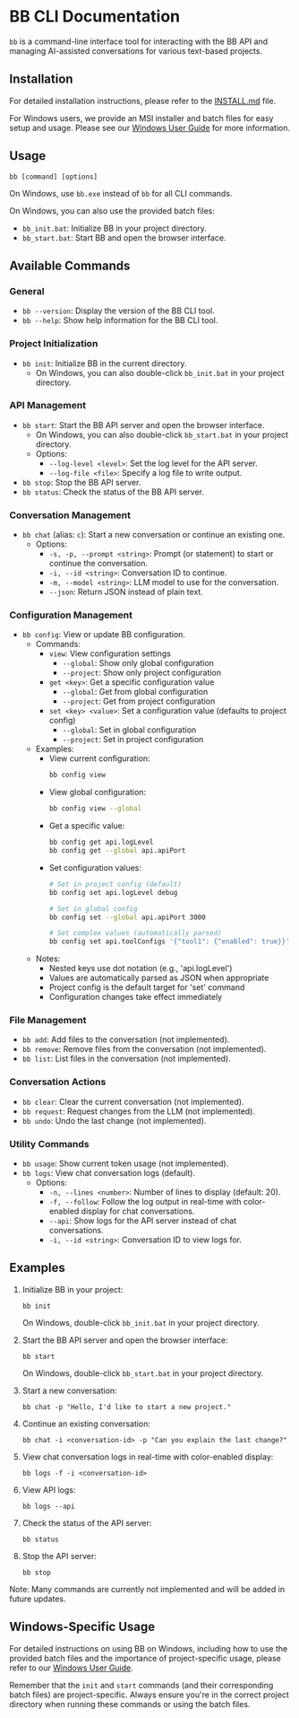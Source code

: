 # BB CLI Documentation

`bb` is a command-line interface tool for interacting with the BB API and managing AI-assisted conversations for various text-based projects.

## Installation

For detailed installation instructions, please refer to the [INSTALL.md](../INSTALL.md) file.

For Windows users, we provide an MSI installer and batch files for easy setup and usage. Please see our [Windows User Guide](WINDOWS_GUIDE.md) for more information.

## Usage

```
bb [command] [options]
```

On Windows, use `bb.exe` instead of `bb` for all CLI commands.

On Windows, you can also use the provided batch files:
- `bb_init.bat`: Initialize BB in your project directory.
- `bb_start.bat`: Start BB and open the browser interface.

## Available Commands

### General

- `bb --version`: Display the version of the BB CLI tool.
- `bb --help`: Show help information for the BB CLI tool.

### Project Initialization

- `bb init`: Initialize BB in the current directory.
  - On Windows, you can also double-click `bb_init.bat` in your project directory.

### API Management

- `bb start`: Start the BB API server and open the browser interface.
  - On Windows, you can also double-click `bb_start.bat` in your project directory.
  - Options:
    - `--log-level <level>`: Set the log level for the API server.
    - `--log-file <file>`: Specify a log file to write output.
- `bb stop`: Stop the BB API server.
- `bb status`: Check the status of the BB API server.

### Conversation Management

- `bb chat` (alias: `c`): Start a new conversation or continue an existing one.
  - Options:
    - `-s, -p, --prompt <string>`: Prompt (or statement) to start or continue the conversation.
    - `-i, --id <string>`: Conversation ID to continue.
    - `-m, --model <string>`: LLM model to use for the conversation.
    - `--json`: Return JSON instead of plain text.

### Configuration Management

- `bb config`: View or update BB configuration.
  - Commands:
    - `view`: View configuration settings
      - `--global`: Show only global configuration
      - `--project`: Show only project configuration
    - `get <key>`: Get a specific configuration value
      - `--global`: Get from global configuration
      - `--project`: Get from project configuration
    - `set <key> <value>`: Set a configuration value (defaults to project config)
      - `--global`: Set in global configuration
      - `--project`: Set in project configuration
  - Examples:
    - View current configuration:
      ```bash
      bb config view
      ```
    - View global configuration:
      ```bash
      bb config view --global
      ```
    - Get a specific value:
      ```bash
      bb config get api.logLevel
      bb config get --global api.apiPort
      ```
    - Set configuration values:
      ```bash
      # Set in project config (default)
      bb config set api.logLevel debug
      
      # Set in global config
      bb config set --global api.apiPort 3000
      
      # Set complex values (automatically parsed)
      bb config set api.toolConfigs '{"tool1": {"enabled": true}}'
      ```
  - Notes:
    - Nested keys use dot notation (e.g., 'api.logLevel')
    - Values are automatically parsed as JSON when appropriate
    - Project config is the default target for 'set' command
    - Configuration changes take effect immediately

### File Management

- `bb add`: Add files to the conversation (not implemented).
- `bb remove`: Remove files from the conversation (not implemented).
- `bb list`: List files in the conversation (not implemented).

### Conversation Actions

- `bb clear`: Clear the current conversation (not implemented).
- `bb request`: Request changes from the LLM (not implemented).
- `bb undo`: Undo the last change (not implemented).

### Utility Commands

- `bb usage`: Show current token usage (not implemented).
- `bb logs`: View chat conversation logs (default).
  - Options:
    - `-n, --lines <number>`: Number of lines to display (default: 20).
    - `-f, --follow`: Follow the log output in real-time with color-enabled display for chat conversations.
    - `--api`: Show logs for the API server instead of chat conversations.
    - `-i, --id <string>`: Conversation ID to view logs for.

## Examples

1. Initialize BB in your project:
   ```
   bb init
   ```
   On Windows, double-click `bb_init.bat` in your project directory.

2. Start the BB API server and open the browser interface:
   ```
   bb start
   ```
   On Windows, double-click `bb_start.bat` in your project directory.

3. Start a new conversation:
   ```
   bb chat -p "Hello, I'd like to start a new project."
   ```

4. Continue an existing conversation:
   ```
   bb chat -i <conversation-id> -p "Can you explain the last change?"
   ```

5. View chat conversation logs in real-time with color-enabled display:
   ```
   bb logs -f -i <conversation-id>
   ```

6. View API logs:
   ```
   bb logs --api
   ```

7. Check the status of the API server:
   ```
   bb status
   ```

8. Stop the API server:
   ```
   bb stop
   ```

Note: Many commands are currently not implemented and will be added in future updates.

## Windows-Specific Usage

For detailed instructions on using BB on Windows, including how to use the provided batch files and the importance of project-specific usage, please refer to our [Windows User Guide](WINDOWS_GUIDE.md).

Remember that the `init` and `start` commands (and their corresponding batch files) are project-specific. Always ensure you're in the correct project directory when running these commands or using the batch files.
